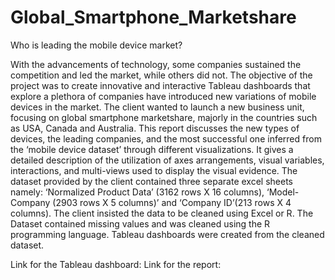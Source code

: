 # Global_Smartphone_Marketshare
Who is leading the mobile device market?

With the advancements of technology, some companies sustained the competition and led the market, while others did not. The objective of the project was to create innovative and interactive Tableau dashboards that explore a plethora of companies have introduced new variations of mobile devices in the market. The client wanted to launch a new business unit, focusing on global smartphone marketshare, majorly in the countries such as USA, Canada and Australia. This report discusses the new types of devices, the leading companies, and the most successful one inferred from the ‘mobile device dataset’ through different visualizations. It gives a detailed description of the utilization of axes arrangements, visual variables, interactions, and multi-views used to display the visual evidence. The dataset provided by the client contained three separate excel sheets namely: ‘Normalized Product Data’ (3162 rows X 16 columns), ‘Model-Company (2903 rows X 5 columns)’ and ‘Company ID’(213 rows X 4 columns). The client insisted the data to be cleaned using Excel or R. The Dataset contained missing values and was cleaned using the R programming language. Tableau dashboards were created from the cleaned dataset.

Link for the Tableau dashboard:
Link for the report: 


 



